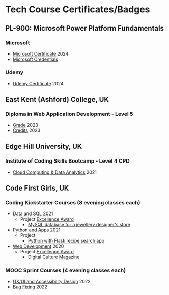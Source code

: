 # Tech Course Certificates/Badges

## PL-900: Microsoft Power Platform Fundamentals
### Microsoft
* [Microsoft Certificate](ms-pl900.png) 2024
* [Microsoft Credentials](https://learn.microsoft.com/en-us/users/janetdornan-1391/credentials/certification/power-platform-fundamentals?tab=credentials-tab)
### Udemy
* [Udemy Certificate](uc-pl900.png) 2024

## East Kent (Ashford) College, UK
### Diploma in Web Application Development - Level 5
* [Grade](web-appl5-grade.jpeg) 2023
* [Credits](web-appl5-credits.jpeg) 2023

## Edge Hill University, UK
### Institute of Coding Skills Bootcamp - Level 4 CPD
* [Cloud Computing & Data Analytics](ioc-cloud-data.jpg) 2021

## Code First Girls, UK
### Coding Kickstarter Courses (8 evening classes each)
* [Data and SQL](cfg-data-sql.pdf) 2021
  - Project [Excellence Award](cfg-data-sql-project.pdf)
    - [MySQL database for a jewellery designer's store](https://github.com/janet-dev/jewellery-designers-database)
* [Python and Apps](cfg-python-apps.pdf) 2021
  - Project
    - [Python with Flask recipe search app](https://github.com/janet-dev/food-flask)
* [Web Development](cfg-web-dev.pdf) 2020
  - Project [Excellence Award](cfg-web-dev-project.pdf)
    - [Digital Culture Magazine](https://github.com/janet-dev/code-culture-club)

### MOOC Sprint Courses (4 evening classes each)
* [UX/UI and Accessibility Design](cfg-ux-ui.pdf) 2022
* [Bug Fixing](cfg-bug-fixing.pdf) 2022
